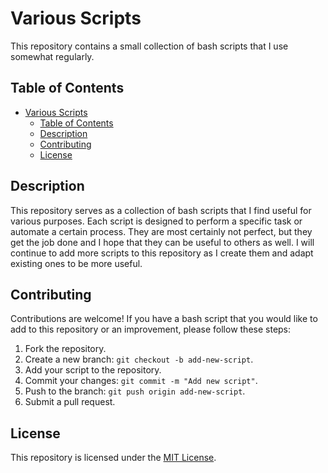 # Various Scripts

This repository contains a small collection of bash scripts that I use somewhat regularly.

## Table of Contents

- [Various Scripts](#various-scripts)
  - [Table of Contents](#table-of-contents)
  - [Description](#description)
  - [Contributing](#contributing)
  - [License](#license)

## Description

This repository serves as a collection of bash scripts that I find useful for various purposes. Each script is designed to perform a specific task or automate a certain process. They are most certainly not perfect, but they get the job done and I hope that they can be useful to others as well. I will continue to add more scripts to this repository as I create them and adapt existing ones to be more useful.

## Contributing

Contributions are welcome! If you have a bash script that you would like to add to this repository or an improvement, please follow these steps:

1. Fork the repository.
2. Create a new branch: `git checkout -b add-new-script`.
3. Add your script to the repository.
4. Commit your changes: `git commit -m "Add new script"`.
5. Push to the branch: `git push origin add-new-script`.
6. Submit a pull request.

## License

This repository is licensed under the [MIT License](LICENSE).
